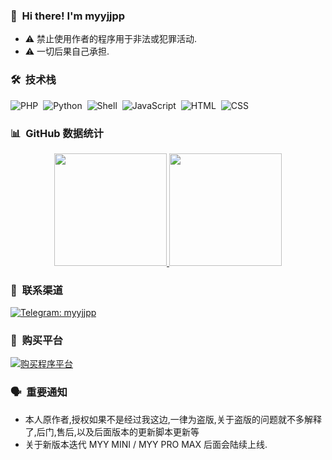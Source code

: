 ### 👋 &nbsp;Hi there! I'm myyjjpp

- ⚠️ 禁止使用作者的程序用于非法或犯罪活动.
- ⚠️ 一切后果自己承担.

### 🛠 &nbsp;技术栈

![PHP](https://img.shields.io/badge/-PHP-05122A?style=flat&logo=php)&nbsp;
![Python](https://img.shields.io/badge/-python-05122A?style=flat&logo=python)&nbsp;
![Shell](https://img.shields.io/badge/-Shell-05122A?style=flat&logo=gnu-bash)&nbsp;
![JavaScript](https://img.shields.io/badge/-JavaScript-05122A?style=flat&logo=javascript)&nbsp;
![HTML](https://img.shields.io/badge/-HTML-05122A?style=flat&logo=HTML5)&nbsp;
![CSS](https://img.shields.io/badge/-CSS-05122A?style=flat&logo=CSS3&logoColor=1572B6)&nbsp;

### 📊 &nbsp;GitHub 数据统计

[]()

<p align="center">
<a href="https://github.com/program-myyjjpp">
  <img height="180em" src="https://github-readme-stats-eight-theta.vercel.app/api?username=program-myyjjpp&show_icons=true&theme=algolia&include_all_commits=true&count_private=true"/>
  <img height="180em" src="https://github-readme-stats-eight-theta.vercel.app/api/top-langs/?username=program-myyjjpp&layout=compact&langs_count=8&theme=algolia"/>
</a>
<!-- <img src="https://github-profile-summary-cards.vercel.app/api/cards/profile-details?username=program-myyjjpp&theme=monokai" width="95%" />
<img src="https://github-readme-activity-graph.vercel.app/graph?username=program-myyjjpp&bg_color=2e292e&color=f5008f&line=4c9e74&point=096390&area=true&hide_border=true" width="94%" /> -->
</p>

### 💬 &nbsp;联系渠道

<a href="https://t.me/myyjjpp"><img src="https://img.shields.io/badge/Telegram-点击这里-0088cc" alt="Telegram: myyjjpp"></a>

### 🛒 &nbsp;购买平台

<a href="https://www.myyjjpp.com"><img src="https://img.shields.io/badge/购买程序-点击这里-ff9900" alt="购买程序平台"></a>

### 🗣️ &nbsp;重要通知

- 本人原作者,授权如果不是经过我这边,一律为盗版,关于盗版的问题就不多解释了,后门,售后,以及后面版本的更新脚本更新等
- 关于新版本迭代 MYY MINI / MYY PRO MAX 后面会陆续上线.
